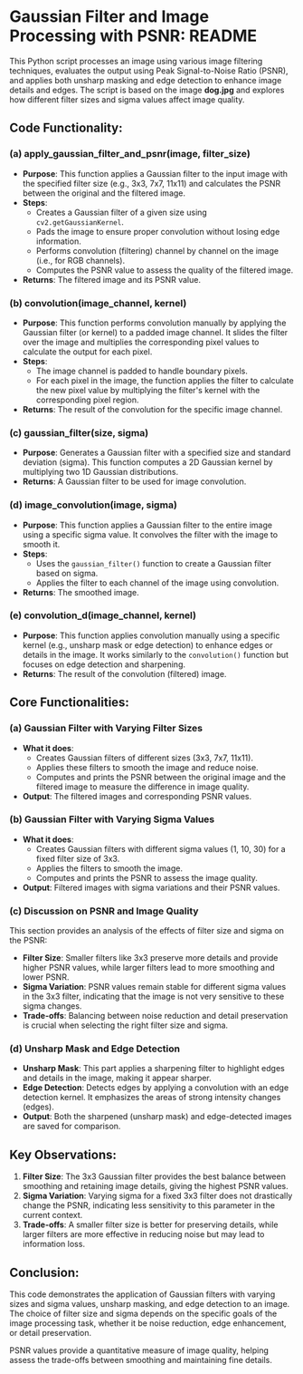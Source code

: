 # Gaussian Filter and Image Processing with PSNR: README

This Python script processes an image using various image filtering techniques, evaluates the output using Peak Signal-to-Noise Ratio (PSNR), and applies both unsharp masking and edge detection to enhance image details and edges. The script is based on the image **dog.jpg** and explores how different filter sizes and sigma values affect image quality.

## Code Functionality:
### (a) **apply_gaussian_filter_and_psnr(image, filter_size)**
- **Purpose**: This function applies a Gaussian filter to the input image with the specified filter size (e.g., 3x3, 7x7, 11x11) and calculates the PSNR between the original and the filtered image.
- **Steps**:
  - Creates a Gaussian filter of a given size using `cv2.getGaussianKernel`.
  - Pads the image to ensure proper convolution without losing edge information.
  - Performs convolution (filtering) channel by channel on the image (i.e., for RGB channels).
  - Computes the PSNR value to assess the quality of the filtered image.
- **Returns**: The filtered image and its PSNR value.
  
### (b) **convolution(image_channel, kernel)**
- **Purpose**: This function performs convolution manually by applying the Gaussian filter (or kernel) to a padded image channel. It slides the filter over the image and multiplies the corresponding pixel values to calculate the output for each pixel.
- **Steps**:
  - The image channel is padded to handle boundary pixels.
  - For each pixel in the image, the function applies the filter to calculate the new pixel value by multiplying the filter's kernel with the corresponding pixel region.
- **Returns**: The result of the convolution for the specific image channel.

### (c) **gaussian_filter(size, sigma)**
- **Purpose**: Generates a Gaussian filter with a specified size and standard deviation (sigma). This function computes a 2D Gaussian kernel by multiplying two 1D Gaussian distributions.
- **Returns**: A Gaussian filter to be used for image convolution.

### (d) **image_convolution(image, sigma)**
- **Purpose**: This function applies a Gaussian filter to the entire image using a specific sigma value. It convolves the filter with the image to smooth it.
- **Steps**:
  - Uses the `gaussian_filter()` function to create a Gaussian filter based on sigma.
  - Applies the filter to each channel of the image using convolution.
- **Returns**: The smoothed image.

### (e) **convolution_d(image_channel, kernel)**
- **Purpose**: This function applies convolution manually using a specific kernel (e.g., unsharp mask or edge detection) to enhance edges or details in the image. It works similarly to the `convolution()` function but focuses on edge detection and sharpening.
- **Returns**: The result of the convolution (filtered) image.

## Core Functionalities:

### (a) Gaussian Filter with Varying Filter Sizes
- **What it does**: 
  - Creates Gaussian filters of different sizes (3x3, 7x7, 11x11).
  - Applies these filters to smooth the image and reduce noise.
  - Computes and prints the PSNR between the original image and the filtered image to measure the difference in image quality.
- **Output**: The filtered images and corresponding PSNR values.

### (b) Gaussian Filter with Varying Sigma Values
- **What it does**:
  - Creates Gaussian filters with different sigma values (1, 10, 30) for a fixed filter size of 3x3.
  - Applies the filters to smooth the image.
  - Computes and prints the PSNR to assess the image quality.
- **Output**: Filtered images with sigma variations and their PSNR values.

### (c) Discussion on PSNR and Image Quality
This section provides an analysis of the effects of filter size and sigma on the PSNR:
- **Filter Size**: Smaller filters like 3x3 preserve more details and provide higher PSNR values, while larger filters lead to more smoothing and lower PSNR.
- **Sigma Variation**: PSNR values remain stable for different sigma values in the 3x3 filter, indicating that the image is not very sensitive to these sigma changes.
- **Trade-offs**: Balancing between noise reduction and detail preservation is crucial when selecting the right filter size and sigma.

### (d) Unsharp Mask and Edge Detection
- **Unsharp Mask**: This part applies a sharpening filter to highlight edges and details in the image, making it appear sharper.
- **Edge Detection**: Detects edges by applying a convolution with an edge detection kernel. It emphasizes the areas of strong intensity changes (edges).
- **Output**: Both the sharpened (unsharp mask) and edge-detected images are saved for comparison.

## Key Observations:
1. **Filter Size**: The 3x3 Gaussian filter provides the best balance between smoothing and retaining image details, giving the highest PSNR values.
2. **Sigma Variation**: Varying sigma for a fixed 3x3 filter does not drastically change the PSNR, indicating less sensitivity to this parameter in the current context.
3. **Trade-offs**: A smaller filter size is better for preserving details, while larger filters are more effective in reducing noise but may lead to information loss.

## Conclusion:
This code demonstrates the application of Gaussian filters with varying sizes and sigma values, unsharp masking, and edge detection to an image. The choice of filter size and sigma depends on the specific goals of the image processing task, whether it be noise reduction, edge enhancement, or detail preservation. 

PSNR values provide a quantitative measure of image quality, helping assess the trade-offs between smoothing and maintaining fine details.

